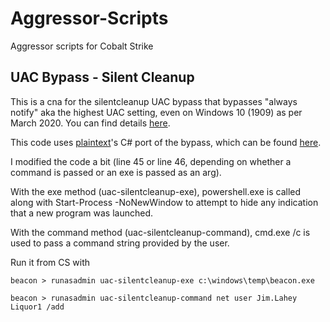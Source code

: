 # Aggressor-Scripts
Aggressor scripts for Cobalt Strike

## UAC Bypass - Silent Cleanup
This is a cna for the silentcleanup UAC bypass that bypasses "always notify" aka the highest UAC setting, even on Windows 10 (1909) as per March 2020. You can find details [here](https://enigma0x3.net/2016/07/22/bypassing-uac-on-windows-10-using-disk-cleanup/).

This code uses [plaintext](https://github.com/juliourena/plaintext)'s C# port of the bypass, which can be found [here](https://github.com/juliourena/plaintext/blob/master/CSharp%20Tools/UAC%20Bypass/uac_bypass_silentcleanup.cs).

I modified the code a bit (line 45 or line 46, depending on whether a command is passed or an exe is passed as an arg). 

With the exe method (uac-silentcleanup-exe), powershell.exe is called along with Start-Process -NoNewWindow to attempt to hide any indication that a new program was launched.

With the command method (uac-silentcleanup-command), cmd.exe /c is used to pass a command string provided by the user.

Run it from CS with

    beacon > runasadmin uac-silentcleanup-exe c:\windows\temp\beacon.exe
    
    beacon > runasadmin uac-silentcleanup-command net user Jim.Lahey Liquor1 /add
